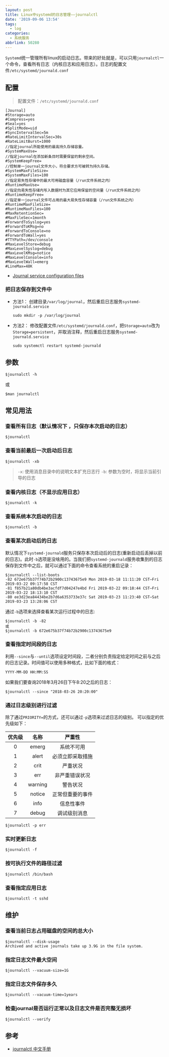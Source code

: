 ```yaml
---
layout: post
title: Linux中systemd的日志管理——journalctl
date: '2019-09-06 13:54'
tags:
  - log
categories:
  - 系统服务
abbrlink: 50280
---
```


`Systemd`统一管理所有linux的启动日志。带来的好处就是，可以只用`journalctl`一个命令，查看所有日志（内核日志和应用日志）。日志的配置文件`/etc/systemd/journald.conf`

<!--more-->

## 配置

>配置文件：`/etc/systemd/journald.conf`

```
[Journal]
#Storage=auto
#Compress=yes
#Seal=yes
#SplitMode=uid
#SyncIntervalSec=5m
#RateLimitIntervalSec=30s
#RateLimitBurst=1000
//指定journal所能使用的最高持久存储容量。
#SystemMaxUse=
//指定journal在添加新条目时需要保留的剩余空间。
#SystemKeepFree=
//控制单一journal文件大小，符合要求方可被转为持久存储。
#SystemMaxFileSize=
#SystemMaxFiles=100
//指定易失性存储中的最大可用磁盘容量（/run文件系统之内）
#RuntimeMaxUse=
//指定向易失性存储内写入数据时为其它应用保留的空间量（/run文件系统之内）
#RuntimeKeepFree=
//指定单一journal文件可占用的最大易失性存储容量（/run文件系统之内）
#RuntimeMaxFileSize=
#RuntimeMaxFiles=100
#MaxRetentionSec=
#MaxFileSec=1month
#ForwardToSyslog=yes
#ForwardToKMsg=no
#ForwardToConsole=no
#ForwardToWall=yes
#TTYPath=/dev/console
#MaxLevelStore=debug
#MaxLevelSyslog=debug
#MaxLevelKMsg=notice
#MaxLevelConsole=info
#MaxLevelWall=emerg
#LineMax=48K
```
- [Journal service configuration files](https://www.freedesktop.org/software/systemd/man/journald.conf.html)

### 把日志保存到文件中

- 方法1： 创建目录`/var/log/journal`，然后重启日志服务`systemd-journald.service`
  ``` shell
  sudo mkdir -p /var/log/journal
  ```
- 方法2： 修改配置文件`/etc/systemd/journald.conf`，把`Storage=auto`改为`Storage=persistent`，并取消注释，然后重启日志服务`systemd-journald.service`

  ``` shell
  sudo systemctl restart systemd-journald
  ```

## 参数

``` shell
$journalctl -h
```
或
``` shell
$man journalctl
```

## 常见用法

### 查看所有日志（默认情况下 ，只保存本次启动的日志）

``` shell
$journalctl
```

### 查看当前最后一次启动后日志

``` shell
$journalctl -xb
```
> `-x`: 使用消息目录中的说明文本扩充日志行
> `-b`: 参数为空时，将显示当前引导的日志

### 查看内核日志（不显示应用日志）

``` shell
$journalctl -k
```

### 查看系统本次启动的日志

``` shell
$journalctl -b
```

### 查看某次启动后的日志

默认情况下`systemd-journald`服务只保存本次启动后的日志(重新启动后丢掉以前的日志)。此时`-b`选项是没啥用的。当我们把`systemd-journald`服务收集到的日志保存到文件中之后，就可以通过下面的命令查看系统的重启记录：

``` shell
$journalctl --list-boots
-82 672e675b37f74b72b2900c13743675e9 Mon 2019-03-18 11:11:20 CST—Fri 2019-03-22 09:17:58 CST
-81 f857b21a80db4be3acfdf7d04247e4bd Fri 2019-03-22 09:18:44 CST—Fri 2019-03-22 18:13:10 CST
-80 ee3d23ea84434be2b7d6a6353733e37c Sat 2019-03-23 11:23:40 CST—Sat 2019-03-23 13:28:06 CST
```
通过`-b`选项来选择查看某次运行过程中的日志:
``` shell
$journalctl -b -82
或
$journalctl -b 672e675b37f74b72b2900c13743675e9
```

### 查看指定时间段的日志

利用`--since`与`--until`选项设定时间段，二者分别负责指定给定时间之前与之后的日志记录。时间值可以使用多种格式，比如下面的格式：

```
YYYY-MM-DD HH:MM:SS
```

如果我们要查询2018年3月26日下午8:20之后的日志：

``` shell
$journalctl --since "2018-03-26 20:20:00"
```

### 通过日志级别进行过滤

除了通过`PRIORITY=`的方式，还可以通过`-p`选项来过滤日志的级别。 可以指定的优先级如下：

| 优先级 |  名称   |      严重性      |
|:------:|:-------:|:----------------:|
|   0    |  emerg  |    系统不可用    |
|   1    |  alert  | 必须立即采取措施 |
|   2    |  crit   |     严重状况     |
|   3    |   err   |  非严重错误状况  |
|   4    | warning |     警告状况     |
|   5    | notice  | 正常但重要的事件 |
|   6    |  info   |    信息性事件    |
|   7    |  debug  |   调试级别消息   |

``` shell
$journalctl -p err
```

### 实时更新日志

``` shell
$journalctl -f
```

### 按可执行文件的路径过滤

``` shell
$journalctl /bin/bash
```

### 查看指定应用日志

``` shell
$journalctl -t sshd
```

## 维护

### 查看当前日志占用磁盘的空间的总大小

``` shell
$journalctl --disk-usage
Archived and active journals take up 3.9G in the file system.
```

### 指定日志文件最大空间

``` shell
$journalctl --vacuum-size=1G
```

### 指定日志文件保存多久

``` shell
$journalctl --vacuum-time=1years
```

### 检查journal是否运行正常以及日志文件是否完整无损坏

``` shell
$journalctl --verify
```

## 参考

- [journalctl 中文手册](http://www.jinbuguo.com/systemd/journalctl.html)
